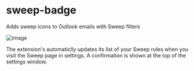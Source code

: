 # sweep-badge
Adds sweep icons to Outlook emails with Sweep filters

![image](https://github.com/user-attachments/assets/55f2a4cc-12d2-47f9-9bf1-c52cd3485653)


The extension's automaticlly updates its list of your Sweep rules when you visit the Sweep page in settings.  A confirmation is shown at the top of the settings window.
